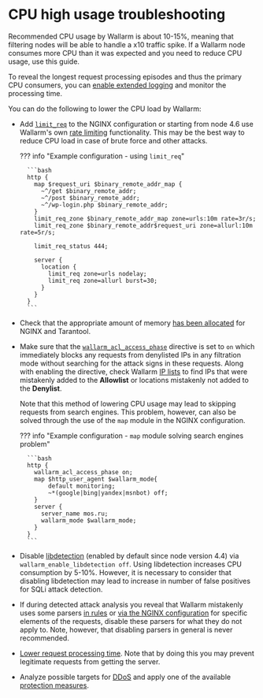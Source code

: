 # CPU high usage troubleshooting

Recommended CPU usage by Wallarm is about 10-15%, meaning that filtering nodes will be able to handle a x10 traffic spike. If a Wallarm node consumes more CPU than it was expected and you need to reduce CPU usage, use this guide.

To reveal the longest request processing episodes and thus the primary CPU consumers, you can [enable extended logging](../admin-en/configure-logging.md#configuring-extended-logging-for-the-nginxbased-filter-node) and monitor the processing time.

You can do the following to lower the CPU load by Wallarm:

* Add [`limit_req`](http://nginx.org/en/docs/http/ngx_http_limit_req_module.html) to the NGINX configuration or starting from node 4.6 use Wallarm's own [rate limiting](../user-guides/rules/rate-limiting.md) functionality. This may be the best way to reduce CPU load in case of brute force and other attacks.

    ??? info "Example configuration - using `limit_req`"

        ```bash
        http {
          map $request_uri $binary_remote_addr_map {
            ~^/get $binary_remote_addr;
            ~^/post $binary_remote_addr;
            ~^/wp-login.php $binary_remote_addr;
          }
          limit_req_zone $binary_remote_addr_map zone=urls:10m rate=3r/s;
          limit_req_zone $binary_remote_addr$request_uri zone=allurl:10m rate=5r/s;

          limit_req_status 444;

          server {
            location {
              limit_req zone=urls nodelay;
              limit_req zone=allurl burst=30;
            }
          }
        }        
        ```

* Check that the appropriate amount of memory [has been allocated](../admin-en/configuration-guides/allocate-resources-for-node.md) for NGINX and Tarantool.
* Make sure that the [`wallarm_acl_access_phase`](../admin-en/configure-parameters-en.md#wallarm_acl_access_phase) directive is set to `on` which immediately blocks any requests from denylisted IPs in any filtration mode without searching for the attack signs in these requests. Along with enabling the directive, check Wallarm [IP lists](../user-guides/ip-lists/overview.md) to find IPs that were mistakenly added to the **Allowlist** or locations mistakenly not added to the **Denylist**.

    Note that this method of lowering CPU usage may lead to skipping requests from search engines. This problem, however, can also be solved through the use of the `map` module in the NGINX configuration.

    ??? info "Example configuration - `map` module solving search engines problem"

        ```bash
        http {
          wallarm_acl_access_phase on;
          map $http_user_agent $wallarm_mode{
        	  default monitoring;
        	  ~*(google|bing|yandex|msnbot) off;
          }
          server {
            server_name mos.ru;
            wallarm_mode $wallarm_mode;
          }
        }
        ```

* Disable [libdetection](../about-wallarm/protecting-against-attacks.md#libdetection-overview) (enabled by default since node version 4.4) via `wallarm_enable_libdetection off`. Using libdetection increases CPU consumption by 5-10%. However, it is necessary to consider that disabling libdetection may lead to increase in number of false positives for SQLi attack detection.
* If during detected attack analysis you reveal that Wallarm mistakenly uses some parsers [in rules](../user-guides/rules/request-processing.md#managing-parsers) or [via the NGINX configuration](../admin-en/configure-parameters-en.md#wallarm_parser_disable) for specific elements of the requests, disable these parsers for what they do not apply to. Note, however, that disabling parsers in general is never recommended.
* [Lower request processing time](../user-guides/rules/configure-overlimit-res-detection.md). Note that by doing this you may prevent legitimate requests from getting the server.
* Analyze possible targets for [DDoS](../admin-en/configuration-guides/protecting-against-ddos.md) and apply one of the available [protection measures](../admin-en/configuration-guides/protecting-against-ddos.md#l7-ddos-protection-with-wallarm).
